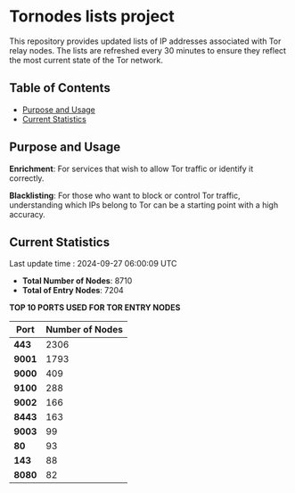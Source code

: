 # Tornodes lists project

This repository provides updated lists of IP addresses associated with Tor relay nodes. The lists are refreshed every 30 minutes to ensure they reflect the most current state of the Tor network.

## Table of Contents

- [Purpose and Usage](#purpose-and-usage)
- [Current Statistics](#current-statistics)


## Purpose and Usage

**Enrichment**: For services that wish to allow Tor traffic or identify it correctly.

**Blacklisting**: For those who want to block or control Tor traffic, understanding which IPs belong to Tor can be a starting point with a high accuracy.

## Current Statistics

Last update time : 2024-09-27 06:00:09 UTC

- **Total Number of Nodes**: 8710
- **Total of Entry Nodes**: 7204

**TOP 10 PORTS USED FOR TOR ENTRY NODES**

| **Port** | **Number of Nodes** |
|------|-----------------|
| **443**   | 2306  |
| **9001**   | 1793  |
| **9000**   | 409  |
| **9100**   | 288  |
| **9002**   | 166  |
| **8443**   | 163  |
| **9003**   | 99  |
| **80**   | 93  |
| **143**   | 88  |
| **8080**   | 82  |

